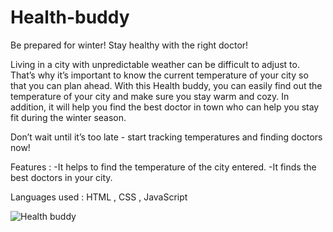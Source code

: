 # Health-buddy

Be prepared for winter! Stay healthy with the right doctor!

Living in a city with unpredictable weather can be difficult to adjust to. That’s why it’s important to know the current temperature of your city so that you can plan ahead. With this Health buddy, you can easily find out the temperature of your city and make sure you stay warm and cozy. In addition, it will help you find the best doctor in town who can help you stay fit during the winter season.

Don’t wait until it’s too late - start tracking temperatures and finding doctors now!

Features :
-It helps to find the temperature of the city entered.
-It finds the best doctors in your city.

Languages used : HTML , CSS , JavaScript

![Health buddy](https://user-images.githubusercontent.com/86525559/212834535-ec472061-0fbe-4b20-bf8c-a4c5f3704194.png)
